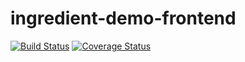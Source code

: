 # ingredient-demo-frontend

[![Build Status](https://travis-ci.org/mtlynch/ingredient-demo-frontend.svg?branch=master)](https://travis-ci.org/mtlynch/ingredient-demo-frontend) [![Coverage Status](https://coveralls.io/repos/github/mtlynch/ingredient-demo-frontend/badge.svg)](https://coveralls.io/github/mtlynch/ingredient-demo-frontend)
